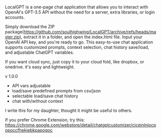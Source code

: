 LocalGPT is a one-page chat application that allows you to interact with OpenAI's GPT-3.5 API without the need for a server, extra libraries, or login accounts.

Simply download the ZIP package(https://github.com/soulhighwing/LocalGPT/archive/refs/heads/master.zip), extract it in a folder, and open the index.html file. Input your OpenAI API key, and you're ready to go. This easy-to-use chat application supports customized prompts, context selection, chat history save/load, and adjustable ChatGPT variables.
 
If you want cloud sync, just copy it to your cloud fold, like dropbox, or onedrive. it's easy and lightweight.

v 1.0.0
- API vars adjustable
- load/save predefined prompts from csv/json 
- selectable load/save chat history  
- chat with/without context

I write this for my daughter, thought it might be useful to others.

If you prefer Chrome Extension, try this:
https://chrome.google.com/webstore/detail/chatgptcustomizer/ciceinlnjocpopoccfhekjebkpapogoc
